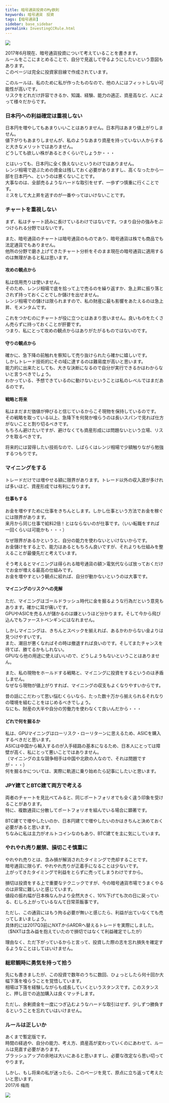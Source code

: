 ```yaml
---
title: 暗号通貨投資のMy鉄則
keywords: 暗号通貨　投資
tags: [暗号通貨]
sidebar: base_sidebar
permalink: InvestingCCRule.html
---
```


<a href="https://zaif.jp?ac=f7ujnq95ac" rel="nofollow"><img src="https://d2p8taqyjofgrq.cloudfront.net/images/affiliate/banner/zaif_A_728x90.png?ac=f7ujnq95ac" /></a>  

2017年6月現在、暗号通貨投資について考えていることを書きます。  
ルールをここにまとめることで、自分で見返して守るようにしたいという意図もあります。  
このページは完全に投資家目線で作成されています。  

このルールは、私のために私が作ったものなので、他の人にはフィットしない可能性が高いです。  
リスクをどれだけ許容できるか、知識、経験、能力の適正、資産高など、人によって様々だからです。

### 日本円への利益確定は重視しない
日本円を増やしてもあまりいいことはありません。日本円はあまり値上がりしません。  
値下がりもあまりしませんが、私のようなあまり資産を持っていない人からすると大きなメリットではありません。  
どうしても欲しい株があるときくらいでしょうか・・・  

とはいっても、日本円に全く換えないというわけではありません。  
レンジ相場で遊ぶための資金は残しておく必要がありますし、高くなったから一部を日本円へ、というのは悪くないことです。  
大事なのは、全部売るようなハードな取引をせず、一歩ずつ慎重に行くことです。  
ミスをして大上昇を逃すのが一番やってはいけないことです。  

### チャートを重視しない
まず、私はチャート読みに長けているわけではないです。つまり自分の強みをぶつけられる分野ではないです。  

また、暗号通貨のチャートは暗号通貨のものであり、暗号通貨は株でも商品でも法定通貨でもありません。  
他所の分野で磨き上げてきたチャート分析をそのまま現在の暗号通貨に適用するのは無理があると私は思います。  

#### 攻めの観点から
私は信用売りは使いません。  
そのため、レンジ相場で底を拾って上で売るのを繰り返すか、急上昇に振り落とされず持っておくことでしか儲けを出せません。  
レンジ相場での儲けは限られますので、私の財産に最も影響をあたえるのは急上昇、モメンタムです。  

これをつかむのにチャートが役に立つとはあまり思いません。良いものをたくさん売らずに持っておくことが肝要です。  
つまり、私にとって攻めの観点からはありがたがるものではないのです。  

#### 守りの観点から
確かに、急下降の前触れを察知して売り抜けられたら確かに嬉しいです。  
しかしトレード技術的にその域に達するのは難易度が高いと思います。  
能力的に出来たとしても、大きな決断になるので自分が実行できるかはわからないと言うべきでしょう。  
わかっている、予想できているのに動けないということは私のレベルではまだあるのです。  

#### 戦略と将来
私はまだまだ価値が伸びると信じているからこそ現物を保持しているのです。
その戦略を取っている以上、急降下を何発か喰らうのは長いスパンで見れば仕方がないことと割り切るべきです。   
もちろん避けたいですが、避けなくても資産形成には問題ないという立場、リスクを取るべきです。  

将来的には習得したい技術なので、しばらくはレンジ相場で少額触りながら勉強するつもりです。  

### マイニングをする
トレードだけでは増やせる額に限界があります。トレード以外の収入源が多ければ多いほど、資産形成では有利になります。  

#### 仕事もする
お金を増やすために仕事をきちんとします。しかし仕事という方法でお金を稼ぐには限界があります。  
来月から同じ仕事で給料2倍！とはならないのが仕事です。（いい転職をすれば一回くらいは可能かも・・・）  

なぜ限界があるかというと、自分の能力を使わないといけないからです。  
お金儲けをする上で、能力はあるともちろん良いですが、それよりも仕組みを整えることが最優先だと考えています。  

そう考えるとマイニングは得られる暗号通貨の額＞電気代ならば放っておくだけでお金が増える最高の仕組みです。  
お金を増やすという観点に絞れば、自分が動かないというのは大事です。  

#### マイニングのリスクへの見解
ただ、マイニングはゴールドラッシュ時代に金を掘るような行為だという意見もあります。確かに耳が痛いです。  
GPUやASICを売る人が儲かるのは嫌というほど分かります。そして今から飛び込んでもファーストペンギンにはなれません。  

しかしマイニングは、きちんとスペックを揃えれば、あるかわからない金よりは見つけやすいです。  
また、潮目が悪くなればその時は撤退すれば良いのです。そしてまたチャンスを待てば、勝てるかもしれない。  
GPUなら他の用途に使えばいいので、どうしようもないということはありません。  

また、私の現物をホールドする戦略と、マイニングに投資をするというのは矛盾しません。  
なぜなら現物が値上がりすれば、マイニングの収支もよくなりやすいからです。  

昔の話にこだわって思い悩むくらいなら、たった数十万から揃えられるそれなりの環境を組むことをはじめるべきでしょう。  
なにも、財産の大半や自分の労働力を使わなくて良いんだから・・・  

#### どれで何を掘るか
私は、GPUマイニングはローリスク・ローリターンに思えるため、ASICを購入するべきだと思います。  
ASICは中国から輸入するのが入手経路の基本になるため、日本人にとっては障壁が高く、私にとって悪いことではありません。  
（マイニングの主な競争相手は中国や北欧の人なので、それは問題ですが・・・）  
何を掘るかについては、実際に軌道に乗り始めたら記事にしたいと思います。

### JPY建てとBTC建て両方で考える
両者のチャートを見比べてみると、同じポートフォリオでも全く違う印象を受けることがあります。  
特に、複数通貨に分散してポートフォリオを組んでいる場合に顕著です。  

BTC建てで増やしたいのか、日本円建てで増やしたいのかはきちんと決めておく必要があると思います。  
ちなみに私は主力がオルトコインなのもあり、BTC建てを主に気にしています。

### やれやれ売り厳禁、損切こそ慎重に
やれやれ売りとは、含み損が解消されたタイミングで売却することです。  
暗号通貨に限らず、やれやれ売りが正着手になることは少ないです。  
上がってきたタイミングで利益をとらずに売ってしまうわけですから。  

損切は投資をする上で重要なテクニックですが、今の暗号通貨市場でうまくやるのは非常に難しいと感じています。  
値段の振れ幅が日本株なんかより全然大きく、10%下げても次の日に戻っている、むしろ上がっているなんて日常茶飯事です。  

ただし、この通貨にはもう拘る必要が無いと感じたら、利益が出ていなくても売ってしまいましょう。  
具体的には2017Q3前に$NXTから$ARDRへ替えるトレードを実際にしました。  
（$NXTは含み益を抱えていたので損切ではなくて利益確定でしたが）  

理由なく、ただ下がっているからと言って、投資した際の志を忘れ損失を確定するようなことはしてはいけません。  

### 総悲観時に勇気を持って拾う
先にも書きましたが、この投資で数年のうちに数回、ひょっとしたら何十回か大幅下落を喰らうことを覚悟しています。  
相場は下落を経験しながらも成長していくというスタンスです。このスタンスと、押し目での追加購入は良くマッチします。  

ただし、余剰資金を一度につぎ込むようなハードな取引はせず、少しずつ勝負するということを忘れていはいけません。      

### ルールは正しいか
あくまで暫定版です。  
時間の経過や、自分の能力、考え方、資産高が変わっていくのにあわせて、ルールは見直す必要があります。  
ブラッシュアップの余地は大いにあると思いますし、必要な改定なら思い切ってやります。  

しかし、もし将来の私が迷ったら、このページを見て、原点に立ち返って考えたいと思います。  
2017/6 梅雨

<a href="https://zaif.jp?ac=f7ujnq95ac" rel="nofollow"><img src="https://d2p8taqyjofgrq.cloudfront.net/images/affiliate/banner/zaif_D_728x90.png?ac=f7ujnq95ac" /></a>
